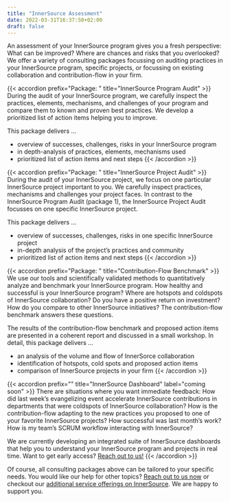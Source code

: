 ```yaml
---
title: "InnerSource Assessment"
date: 2022-03-31T16:37:50+02:00
draft: false
---
```


An assessment of your InnerSource program gives you a fresh perspective: What can be improved? Where are chances and risks that you overlooked? We offer a variety of consulting packages focussing on auditing practices in your InnerSource program, specific projects, or focussing on existing collaboration and contribution-flow in your firm.

{{< accordion prefix="Package: " title="InnerSource Program Audit" >}}
During the audit of your InnerSource program, we carefully inspect the practices, elements, mechanisms, and challenges of your program and compare them to known and proven best practices. We develop a prioritized list of action items helping you to improve.

This package delivers … 
- overview of successes, challenges, risks in your InnerSource program
- in depth-analysis of practices, elements, mechanisms used
- prioritized list of action items and next steps
{{< /accordion >}}

{{< accordion prefix="Package: " title="InnerSource Project Audit" >}}
During the audit of your InnerSource project, we focus on one particular InnerSource project important to you. We carefully inspect practices, mechanisms and challenges your project faces. In contrast to the InnerSource Program Audit (package 1), the InnerSource Project Audit focusses on one specific InnerSource project. 

This package delivers … 
- overview of successes, challenges, risks in one specific InnerSource project
- in-depth analysis of the project’s practices and community
- prioritized list of action items and next steps
{{< /accordion >}}

{{< accordion prefix="Package: " title="Contribution-Flow Benchmark" >}}
We use our tools and scientifically validated methods to quantitatively analyze and benchmark your InnerSource program. How healthy and successful is your InnerSource program? Where are hotspots and coldspots of InnerSource collaboration? Do you have a positive return on investment? How do you compare to other InnerSource initiatives? The contribution-flow benchmark answers these questions.

The results of the contribution-flow benchmark and proposed action items are presented in a coherent report and discussed in a small workshop. In detail, this package delivers …
- an analysis of the volume and flow of InnerSorce collaboration
- identification of hotspots, cold spots and proposed action items
- comparison of InnerSource projects in your firm
{{< /accordion >}}

{{< accordion prefix="" title="InnerSource Dashboard" label="coming soon" >}}
There are situations where you want immediate feedback: How did last week’s evangelizing event accelerate InnerSource contributions in departments that were coldspots of InnerSource collaboration? How is the contribution-flow adapting to the new practices you proposed to one of your favorite InnerSource projects? How successful was last month’s work? How is my team’s SCRUM workflow interacting with InnerSource?

We are currently developing an integrated suite of InnerSource dashboards that help you to understand your InnerSource program and projects in real time. Want to get early access? [Reach out to us!](mailto:mail@caprarodorner.de)
{{< /accordion >}}

Of course, all consulting packages above can be tailored to your specific needs. You would like our help for other topics? [Reach out to us now](mailto:mail@caprarodorner.de) or checkout our [additional service offerings on InnerSource](/services). We are happy to support you.
